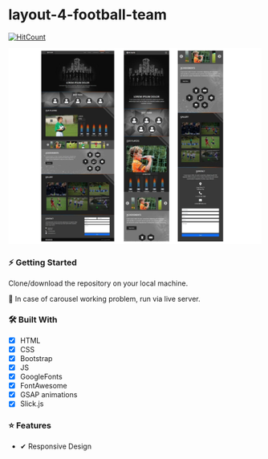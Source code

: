 # layout-4-football-team

[![HitCount](http://hits.dwyl.com/jstrzyzykowski/layout-4-football-team.svg)](http://hits.dwyl.com/jstrzyzykowski/layout-4-football-team)

![](/project-showcase.jpg)

### ⚡ Getting Started

Clone/download the repository on your local machine.

🚨 In case of carousel working problem, run via live server.

### 🛠 Built With

- [x] HTML
- [x] CSS
- [x] Bootstrap
- [x] JS
- [x] GoogleFonts
- [x] FontAwesome
- [x] GSAP animations
- [x] Slick.js

### ⭐ Features

- ✔ Responsive Design
